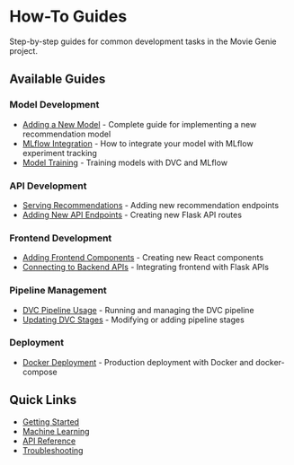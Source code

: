 # How-To Guides

Step-by-step guides for common development tasks in the Movie Genie project.

## Available Guides

### Model Development
- [Adding a New Model](add-new-model.md) - Complete guide for implementing a new recommendation model
- [MLflow Integration](mlflow-integration.md) - How to integrate your model with MLflow experiment tracking
- [Model Training](train-models.md) - Training models with DVC and MLflow

### API Development
- [Serving Recommendations](serve-recommendations.md) - Adding new recommendation endpoints
- [Adding New API Endpoints](add-api-endpoints.md) - Creating new Flask API routes

### Frontend Development
- [Adding Frontend Components](add-frontend-components.md) - Creating new React components
- [Connecting to Backend APIs](connect-to-backend.md) - Integrating frontend with Flask APIs

### Pipeline Management
- [DVC Pipeline Usage](dvc-pipeline.md) - Running and managing the DVC pipeline
- [Updating DVC Stages](update-dvc-stages.md) - Modifying or adding pipeline stages

### Deployment
- [Docker Deployment](docker-deployment.md) - Production deployment with Docker and docker-compose

## Quick Links

- [Getting Started](../getting-started/index.md)
- [Machine Learning](../machine-learning/index.md)
- [API Reference](../backend-frontend/api-reference.md)
- [Troubleshooting](../troubleshooting/index.md)
